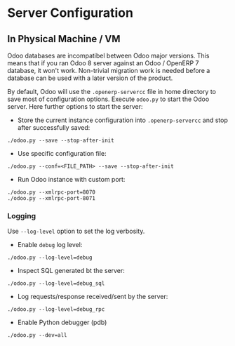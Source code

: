 # Server Configuration


## In Physical Machine / VM

Odoo databases are incompatibel between Odoo major versions. This means that if you ran Odoo 8 server against an Odoo / OpenERP 7 database, it won't work. Non-trivial migration work is needed before a database can be used with a later version of the product.

By default, Odoo will use the `.openerp-servercc` file in home directory to save most of configuration options. Execute `odoo.py` to start the Odoo server. Here further options to start the server:

* Store the current instance configuration into `.openerp-servercc` and stop after successfully saved:
```
./odoo.py --save --stop-after-init
```
* Use specific configuration file:
```
./odoo.py --conf=<FILE_PATH> --save --stop-after-init
```
* Run Odoo instance with custom port:
```
./odoo.py --xmlrpc-port=8070
./odoo.py --xmlrpc-port-8071
```


### Logging

Use `--log-level` option to set the log verbosity.

* Enable `debug` log level:
```
./odoo.py --log-level=debug
```
* Inspect SQL generated bt the server:
```
./odoo.py --log-level=debug_sql
```
* Log requests/response received/sent by the server:
```
./odoo.py --log-level=debug_rpc
```
* Enable Python debugger (pdb)
```
./odoo.py --dev=all
```